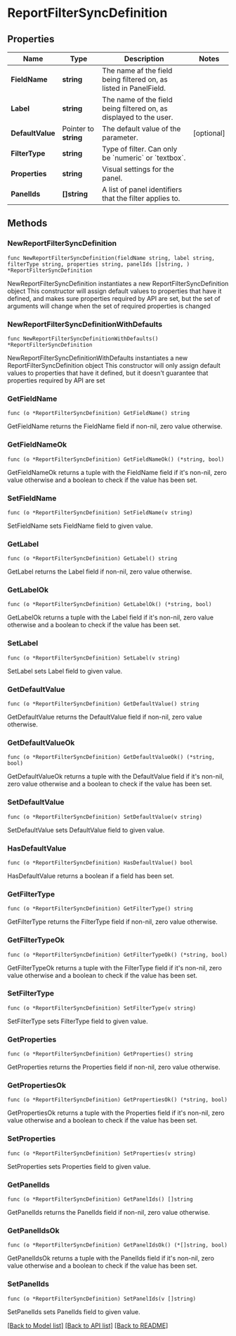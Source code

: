 # ReportFilterSyncDefinition

## Properties

Name | Type | Description | Notes
------------ | ------------- | ------------- | -------------
**FieldName** | **string** | The name af the field being filtered on, as listed in PanelField. | 
**Label** | **string** | The name of the field being filtered on, as displayed to the user. | 
**DefaultValue** | Pointer to **string** | The default value of the parameter. | [optional] 
**FilterType** | **string** | Type of filter. Can only be &#x60;numeric&#x60; or &#x60;textbox&#x60;. | 
**Properties** | **string** | Visual settings for the panel. | 
**PanelIds** | **[]string** | A list of panel identifiers that the filter applies to. | 

## Methods

### NewReportFilterSyncDefinition

`func NewReportFilterSyncDefinition(fieldName string, label string, filterType string, properties string, panelIds []string, ) *ReportFilterSyncDefinition`

NewReportFilterSyncDefinition instantiates a new ReportFilterSyncDefinition object
This constructor will assign default values to properties that have it defined,
and makes sure properties required by API are set, but the set of arguments
will change when the set of required properties is changed

### NewReportFilterSyncDefinitionWithDefaults

`func NewReportFilterSyncDefinitionWithDefaults() *ReportFilterSyncDefinition`

NewReportFilterSyncDefinitionWithDefaults instantiates a new ReportFilterSyncDefinition object
This constructor will only assign default values to properties that have it defined,
but it doesn't guarantee that properties required by API are set

### GetFieldName

`func (o *ReportFilterSyncDefinition) GetFieldName() string`

GetFieldName returns the FieldName field if non-nil, zero value otherwise.

### GetFieldNameOk

`func (o *ReportFilterSyncDefinition) GetFieldNameOk() (*string, bool)`

GetFieldNameOk returns a tuple with the FieldName field if it's non-nil, zero value otherwise
and a boolean to check if the value has been set.

### SetFieldName

`func (o *ReportFilterSyncDefinition) SetFieldName(v string)`

SetFieldName sets FieldName field to given value.


### GetLabel

`func (o *ReportFilterSyncDefinition) GetLabel() string`

GetLabel returns the Label field if non-nil, zero value otherwise.

### GetLabelOk

`func (o *ReportFilterSyncDefinition) GetLabelOk() (*string, bool)`

GetLabelOk returns a tuple with the Label field if it's non-nil, zero value otherwise
and a boolean to check if the value has been set.

### SetLabel

`func (o *ReportFilterSyncDefinition) SetLabel(v string)`

SetLabel sets Label field to given value.


### GetDefaultValue

`func (o *ReportFilterSyncDefinition) GetDefaultValue() string`

GetDefaultValue returns the DefaultValue field if non-nil, zero value otherwise.

### GetDefaultValueOk

`func (o *ReportFilterSyncDefinition) GetDefaultValueOk() (*string, bool)`

GetDefaultValueOk returns a tuple with the DefaultValue field if it's non-nil, zero value otherwise
and a boolean to check if the value has been set.

### SetDefaultValue

`func (o *ReportFilterSyncDefinition) SetDefaultValue(v string)`

SetDefaultValue sets DefaultValue field to given value.

### HasDefaultValue

`func (o *ReportFilterSyncDefinition) HasDefaultValue() bool`

HasDefaultValue returns a boolean if a field has been set.

### GetFilterType

`func (o *ReportFilterSyncDefinition) GetFilterType() string`

GetFilterType returns the FilterType field if non-nil, zero value otherwise.

### GetFilterTypeOk

`func (o *ReportFilterSyncDefinition) GetFilterTypeOk() (*string, bool)`

GetFilterTypeOk returns a tuple with the FilterType field if it's non-nil, zero value otherwise
and a boolean to check if the value has been set.

### SetFilterType

`func (o *ReportFilterSyncDefinition) SetFilterType(v string)`

SetFilterType sets FilterType field to given value.


### GetProperties

`func (o *ReportFilterSyncDefinition) GetProperties() string`

GetProperties returns the Properties field if non-nil, zero value otherwise.

### GetPropertiesOk

`func (o *ReportFilterSyncDefinition) GetPropertiesOk() (*string, bool)`

GetPropertiesOk returns a tuple with the Properties field if it's non-nil, zero value otherwise
and a boolean to check if the value has been set.

### SetProperties

`func (o *ReportFilterSyncDefinition) SetProperties(v string)`

SetProperties sets Properties field to given value.


### GetPanelIds

`func (o *ReportFilterSyncDefinition) GetPanelIds() []string`

GetPanelIds returns the PanelIds field if non-nil, zero value otherwise.

### GetPanelIdsOk

`func (o *ReportFilterSyncDefinition) GetPanelIdsOk() (*[]string, bool)`

GetPanelIdsOk returns a tuple with the PanelIds field if it's non-nil, zero value otherwise
and a boolean to check if the value has been set.

### SetPanelIds

`func (o *ReportFilterSyncDefinition) SetPanelIds(v []string)`

SetPanelIds sets PanelIds field to given value.



[[Back to Model list]](../README.md#documentation-for-models) [[Back to API list]](../README.md#documentation-for-api-endpoints) [[Back to README]](../README.md)


